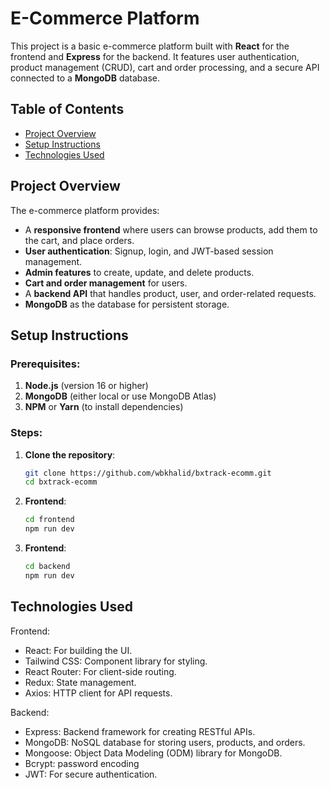 # E-Commerce Platform

This project is a basic e-commerce platform built with **React** for the frontend and **Express** for the backend. It features user authentication, product management (CRUD), cart and order processing, and a secure API connected to a **MongoDB** database.

## Table of Contents
- [Project Overview](#project-overview)
- [Setup Instructions](#setup-instructions)
- [Technologies Used](#technologies-used)

## Project Overview
The e-commerce platform provides:

- A **responsive frontend** where users can browse products, add them to the cart, and place orders.
- **User authentication**: Signup, login, and JWT-based session management.
- **Admin features** to create, update, and delete products.
- **Cart and order management** for users.
- A **backend API** that handles product, user, and order-related requests.
- **MongoDB** as the database for persistent storage.

## Setup Instructions

### Prerequisites:
1. **Node.js** (version 16 or higher)
2. **MongoDB** (either local or use MongoDB Atlas)
3. **NPM** or **Yarn** (to install dependencies)

### Steps:
1. **Clone the repository**:
   ```bash
   git clone https://github.com/wbkhalid/bxtrack-ecomm.git
   cd bxtrack-ecomm

2. **Frontend**:
   ```bash
   cd frontend
   npm run dev

2. **Frontend**:
   ```bash
   cd backend
   npm run dev
   
## Technologies Used

Frontend:
- React: For building the UI.
- Tailwind CSS: Component library for styling.
- React Router: For client-side routing.
- Redux: State management.
- Axios: HTTP client for API requests.

Backend:
- Express: Backend framework for creating RESTful APIs.
- MongoDB: NoSQL database for storing users, products, and orders.
- Mongoose: Object Data Modeling (ODM) library for MongoDB.
- Bcrypt: password encoding
- JWT: For secure authentication.
